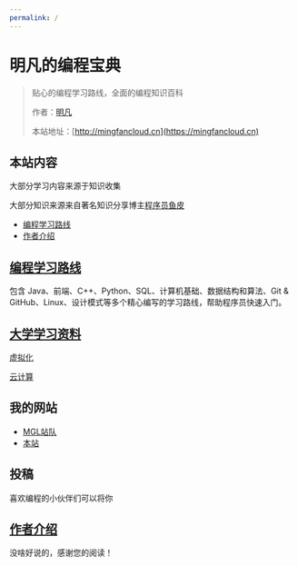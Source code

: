 ```yaml
---
permalink: /
---
```


# 明凡的编程宝典

> 贴心的编程学习路线，全面的编程知识百科
>
> 作者：[明凡]()
>
> 本站地址：[http://mingfancloud.cn](https://mingfancloud.cn)

## 本站内容
大部分学习内容来源于知识收集

大部分知识来源来自著名知识分享博主[程序员鱼皮]()
- [编程学习路线](学习路线)
- [作者介绍](/作者)


## [编程学习路线](学习路线)

包含 Java、前端、C++、Python、SQL、计算机基础、数据结构和算法、Git & GitHub、Linux、设计模式等多个精心编写的学习路线，帮助程序员快速入门。

## [大学学习资料](大学学习资料)

[虚拟化](大学学习资料/虚拟化)

[云计算](大学学习资料/云计算)



## 我的网站
- [MGL站队](https://yuemingfan.cn)
- [本站](http://mingfancloud.cn)

## 投稿
喜欢编程的小伙伴们可以将你



## [作者介绍](/作者)

没啥好说的，感谢您的阅读！
